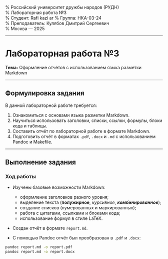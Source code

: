 % Российский университет дружбы народов (РУДН)  
% Лабораторная работа №3  
% Студент: Rafi  kazi ar 
% Группа: НКА-03-24  
% Преподаватель: Кулябов Дмитрий Сергеевич  
% Москва — 2025  

---

# Лабораторная работа №3  
**Тема:** Оформление отчётов с использованием языка разметки Markdown  

---

## Формулировка задания
В данной лабораторной работе требуется:  
1. Ознакомиться с основами языка разметки Markdown.  
2. Научиться использовать заголовки, списки, ссылки, формулы, блоки кода и таблицы.  
3. Составить отчёт по лабораторной работе в формате Markdown.  
4. Подготовить отчёт в форматах `.pdf`, `.docx` и `.md` с использованием Pandoc и Makefile.  

---

## Выполнение задания

### Ход работы
- Изучены базовые возможности Markdown:  
  - оформление заголовков разного уровня;  
  - выделение текста (**полужирное**, *курсивное*, ***комбинированное***);  
  - создание списков (нумерованных и маркированных);  
  - работа с цитатами, ссылками и блоками кода;  
  - использование формул в стиле LaTeX.  

- Создан отчёт в формате `report.md`.  

- С помощью Pandoc отчёт был преобразован в `.pdf` и `.docx`:  

```bash
pandoc report.md -o report.pdf
pandoc report.md -o report.docx
